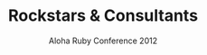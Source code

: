 ---
title: Rockstars & Consultants
subtitle: Aloha Ruby Conference 2012
layout: default
modal-id: 2
img: rockstars.png
thumbnail: rockstars_thumbnail.png
alt: Rockstars & Consultants, who needs 'em?
project-date: Oct 2012
talk_url: http://confreaks.tv/videos/railsconf2012-mobile-rage-what-causes-it-how-to-fix-it 
deck_url: https://speakerdeck.com/wndxlori/rockstars-and-consultants-who-needs-em-aloha-ruby-conf
category: Careers
description: It’s tempting to hire a rock star who knows absolutely everything to get your new project off the ground. You can also hire "consultants" to help fill in the holes in your team when taking your existing product to the next level. Or maybe just hire a whole bunch of people for cheap, and they’ll get the job done... But did you ever consider the untapped wealth of the team you already have?
---